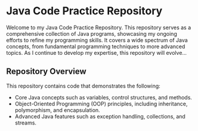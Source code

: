 # Java Code Practice Repository

Welcome to my Java Code Practice Repository. This repository serves as a comprehensive collection of Java programs, showcasing my ongoing efforts to refine my programming skills. It covers a wide spectrum of Java concepts, from fundamental programming techniques to more advanced topics. As I continue to develop my expertise, this repository will evolve...

## Repository Overview

This repository contains code that demonstrates the following:

- Core Java concepts such as variables, control structures, and methods.
- Object-Oriented Programming (OOP) principles, including inheritance, polymorphism, and encapsulation.
- Advanced Java features such as exception handling, collections, and streams.

